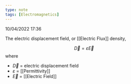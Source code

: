 ```yaml
---
type: note
tags: [Electromagnetics]
---
```

10/04/2022 17:36

  

The electric displacement field, or [[Electric Flux]] density, 

$$
\vec{D}=\varepsilon\vec{E}
$$
where
- $\vec{D}$ = electric displacement field
- $\varepsilon$ = [[Permittivity]]
- $\vec{E}$ = [[Electric Field]]


